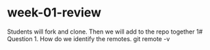 # week-01-review
Students will fork and clone. Then we will add to the repo together
1# Question 1. How do we identify the remotes. 
git remote -v